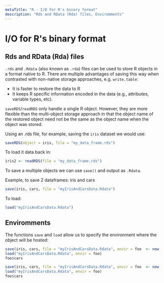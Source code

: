 ```yaml
---
metaTitle: "R - I/O for R's binary format"
description: "Rds and RData (Rda) files, Enviromments"
---
```


# I/O for R's binary format




## Rds and RData (Rda) files


`.rds` and `.Rdata` (also known as `.rda`) files can be used to store R objects in a format native to R. There are multiple advantages of saving this way when contrasted with non-native storage approaches, e.g. `write.table`:

- It is faster to restore the data to R
- It keeps R specific information encoded in the data (e.g., attributes, variable types, etc).

`saveRDS`/`readRDS` only handle a single R object.  However, they are more flexible than the multi-object storage approach in that the object name of the restored object need not be the same as the object name when the object was stored.

Using an .rds file, for example, saving the `iris` dataset we would use:

```r
saveRDS(object = iris, file = "my_data_frame.rds")

```

To load it data back in:

```r
iris2 <- readRDS(file = "my_data_frame.rds")

```

To save a multiple objects we can use `save()` and output as `.Rdata`.

Example, to save 2 dataframes: iris and cars

```r
save(iris, cars, file = "myIrisAndCarsData.Rdata")

```

To load:

```r
load("myIrisAndCarsData.Rdata")

```



## Enviromments


The functions `save` and `load` allow us to specify the environment where the object will be hosted:

```r
save(iris, cars, file = "myIrisAndCarsData.Rdata", envir = foo  <- new.env())
load("myIrisAndCarsData.Rdata", envir = foo)
foo$cars

save(iris, cars, file = "myIrisAndCarsData.Rdata", envir = foo  <- new.env())
load("myIrisAndCarsData.Rdata", envir = foo)
foo$cars

```

